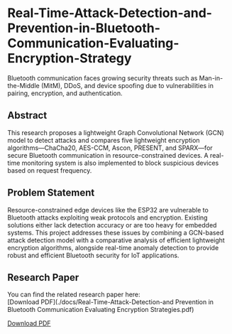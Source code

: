 # Real-Time-Attack-Detection-and-Prevention-in-Bluetooth-Communication-Evaluating-Encryption-Strategy
Bluetooth communication faces growing security threats such as Man-in-the-Middle (MitM), DDoS, and device spoofing due to vulnerabilities in pairing, encryption, and authentication.

## Abstract

This research proposes a lightweight Graph Convolutional Network (GCN) model to detect attacks and compares five lightweight encryption algorithms—ChaCha20, AES-CCM, Ascon, PRESENT, and SPARX—for secure Bluetooth communication in resource-constrained devices. A real-time monitoring system is also implemented to block suspicious devices based on request frequency.

## Problem Statement

Resource-constrained edge devices like the ESP32 are vulnerable to Bluetooth attacks exploiting weak protocols and encryption. Existing solutions either lack detection accuracy or are too heavy for embedded systems. This project addresses these issues by combining a GCN-based attack detection model with a comparative analysis of efficient lightweight encryption algorithms, alongside real-time anomaly detection to provide robust and efficient Bluetooth security for IoT applications.


## Research Paper

You can find the related research paper here:  
[Download PDF](./docs/Real-Time-Attack-Detection-and Prevention in Bluetooth Communication Evaluating Encryption Strategies.pdf)


[Download PDF](./docs/research-paper-title.pdf)
